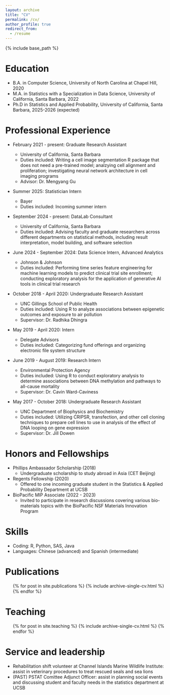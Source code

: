 ```yaml
---
layout: archive
title: "CV"
permalink: /cv/
author_profile: true
redirect_from:
  - /resume
---
```


{% include base_path %}

Education
======
* B.A. in Computer Science, University of North Carolina at Chapel Hill, 2020
* M.A. in Statistics with a Specialization in Data Science, University of California, Santa Barbara, 2022
* Ph.D in Statistics and Applied Probability, University of California, Santa Barbara, 2025-2026 (expected)

Professional Experience
======
* February 2021 - present: Graduate Research Assistant
  * University of California, Santa Barbara
  * Duties included: Writing a cell image segmentation R package that does not need a pre-trained model; analzying cell alignment and 
  proliferation; investigating neural network architecture in cell imaging programs
  * Advisor: Dr. Mengyang Gu
 
* Summer 2025: Statistician Intern
  * Bayer
  * Duties included: Incoming summer intern
 
* September 2024 - present: DataLab Consultant
  * University of California, Santa Barbara
  * Duties included: Advising faculty and graduate researchers across different departments on statistical methods, including result
  interpretation, model building, and software selection

* June 2024 - September 2024: Data Science Intern, Advanced Analytics
  * Johnson & Johnson
  * Duties included: Performing time series feature engineering for machine learning models to predict clinical trial site enrollment; 
  conducting exploratory analysis for the application of generative AI tools in clinical trial research

* October 2018 - April 2020: Undergraduate Research Assistant
  * UNC Gillings School of Public Health
  * Duties included: Using R to analyze associations between epigenetic outcomes and exposure to air pollution
  * Supervisor: Dr. Radhika Dhingra

* May 2019 - April 2020: Intern
  * Delegate Advisors
  * Duties included: Categorizing fund offerings and organizing electronic file system structure

* June 2019 - August 2019: Research Intern
  * Environmental Protection Agency
  * Duties included: Using R to conduct exploratory analysis to determine associations between DNA methylation and pathways to all-cause 
  mortality
  * Supervisor: Dr. Cavin Ward-Caviness

* May 2017 - October 2018: Undergraduate Research Assistant
  * UNC Department of Biophysics and Biochemistry
  * Duties included: Utilizing CRIPSR, transfection, and other cell cloning techniques to prepare cell lines to use in analysis of the 
  effect of DNA looping on gene expression
  * Supervisor: Dr. Jill Dowen
  
Honors and Fellowships
======
* Phillips Ambassador Scholarship (2018)
  * Undergraduate scholarship to study abroad in Asia (CET Beijing)
* Regents Fellowship (2020)
  * Offered to one incoming graduate student in the Statistics & Applied Probability Department at UCSB
* BioPacific MIP Associate (2022 - 2023)
  * Invited to participate in research discussions covering various bio-materials topics with the BioPacific NSF Materials Innovation 
  Program

Skills
======
* Coding: R, Python, SAS, Java
* Languages: Chinese (advanced) and Spanish (intermediate)

Publications
======
  <ul>{% for post in site.publications %}
    {% include archive-single-cv.html %}
  {% endfor %}</ul>
  
  
Teaching
======
  <ul>{% for post in site.teaching %}
    {% include archive-single-cv.html %}
  {% endfor %}</ul>
  
Service and leadership
======
* Rehabilitation shift volunteer at Channel Islands Marine Wildlife Institute: assist in veterinary procedures to treat rescued seals and sea lions
* (PAST) PSTAT Comittee Adjunct Officer: assist in planning social events and discussing student and faculty needs in the statistics department at UCSB

